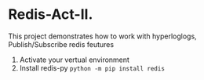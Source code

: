 # Redis-Act-II.<br>
This project demonstrates how to work with hyperloglogs, Publish/Subscribe redis feutures<br>
1. Activate your vertual environment
2. Install redis-py ```python -m pip install redis```
